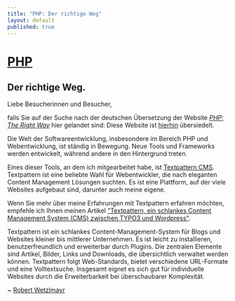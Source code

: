 ```yaml
---
title: "PHP: Der richtige Weg"
layout: default
published: true
---
```

# [PHP](https://rwetzlmayr.github.io/)
## Der richtige Weg.

Liebe Besucherinnen und Besucher,

falls Sie auf der Suche nach der deutschen Übersetzung der Website  *[PHP: The Right Way](https://phptherightway.com/ "PHP: The Right Way | Reference for PHP best practices")* hier gelandet sind: Diese Website ist [hierhin](https://skipper-henrik.github.io/php-the-right-way/ "PHP - aber richtig. | Referenz für PHP best Practices") übersiedelt.

Die Welt der Softwareentwicklung, insbesondere im Bereich PHP und Webentwicklung, ist ständig in Bewegung. Neue Tools und Frameworks werden entwickelt, während andere in den Hintergrund treten. 

Eines dieser Tools, an dem ich mitgearbeitet habe, ist [Textpattern CMS](https://textpattern.com/ "The small content management system that can handle big ideas"). Textpattern ist eine beliebte Wahl für Webentwickler, die nach eleganten Content Management Lösungen suchten. Es ist eine Plattform, auf der viele Websites aufgebaut sind, darunter auch meine eigene.

Wenn Sie mehr über meine Erfahrungen mit Textpattern erfahren möchten, empfehle ich Ihnen meinen Artikel ["Textpattern, ein schlankes Content Management System (CMS) zwischen TYPO3 und Wordpress"](https://wetzlmayr.at/awasteofwords/textpattern-ein-schlankes-content-management-system-cms "Textpattern, ein schlankes Content Management System (CMS) zwischen TYPO3 und Wordpress"). 

Textpattern ist ein schlankes Content-Management-System für Blogs und Websites kleiner bis mittlerer Unternehmen. Es ist leicht zu installieren, benutzerfreundlich und erweiterbar durch Plugins. Die zentralen Elemente sind Artikel, Bilder, Links und Downloads, die übersichtlich verwaltet werden können. Textpattern folgt Web-Standards, bietet verschiedene URL-Formate und eine Volltextsuche. Insgesamt eignet es sich gut für individuelle Websites durch die Erweiterbarkeit bei überschaubarer Komplexität.

~ [Robert Wetzlmayr](https://wetzlmayr.at/)
